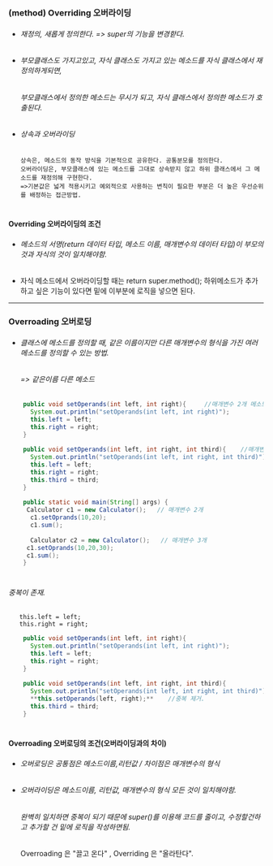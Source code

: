 ### (method) Overriding 오버라이딩
* ###### 재정의, 새롭게 정의한다. => super의 기능을 변경핟다. 
* ###### 부모클래스도 가지고있고, 자식 클래스도 가지고 있는 메소드를 자식 클래스에서 재정의하게되면, 
  ###### 부모클래스에서 정의한 메소드는 무시가 되고, 자식 클래스에서 정의한 메소드가 호출된다. 
* ###### 상속과 오버라이딩
      상속은, 메소드의 동작 방식을 기본적으로 공유한다. 공통분모를 정의한다.
      오버라이딩은, 부모클래스에 있는 메소드를 그대로 상속받지 않고 하위 클래스에서 그 메소드를 재정의해 구현한다. 
      =>기본값은 넓게 적용시키고 예외적으로 사용하는 변칙이 필요한 부분은 더 높은 우선순위를 배정하는 접근방법.
              
    #  

**Overriding 오버라이딩의 조건**
* ###### 메소드의 서명(return 데이터 타입, 메소드 이름, 매개변수의 데이터 타입)이 부모의 것과 자식의 것이 일치해야함.
* 자식 메소드에서 오버라이딩할 때는 
    return super.method();
            하위메소드가 추가하고 싶은 기능이 있다면 밑에 이부분에 로직을 넣으면 된다. 
            
-------------------------
### Overroading 오버로딩
* ###### 클래스에 메소드를 정의할 때, 같은 이름이지만 다른 매개변수의 형식을 가진 여러 메소드를 정의할 수 있는 방법. 
  ###### => 같은이름 다른 메소드
```java    
    public void setOperands(int left, int right){     //매개변수 2개 메소드 
      System.out.println("setOperands(int left, int right)");
      this.left = left;
      this.right = right;
    }
    
    public void setOperands(int left, int right, int third){    //매개변수 3개 메소드 
      System.out.println("setOperands(int left, int right, int third)");
      this.left = left;
      this.right = right;
      this.third = third;
    }
    
    public static void main(String[] args) {
     Calculator c1 = new Calculator();   // 매개변수 2개 
      c1.setOprands(10,20);
      c1.sum();
    
      Calculator c2 = new Calculator();   // 매개변수 3개 
     c1.setOprands(10,20,30);
     c1.sum();
    }
 ```   
 #
###### 중복이 존재. 
       this.left = left;
       this.right = right;
```java    
    public void setOperands(int left, int right){     
      System.out.println("setOperands(int left, int right)");
      this.left = left;
      this.right = right;
    }
    
    public void setOperands(int left, int right, int third){    
      System.out.println("setOperands(int left, int right, int third)");
      **this.setOperands(left, right);**    //중복 제거. 
      this.third = third;
    }      
``` 
#
**Overroading 오버로딩의 조건(오버라이딩과의 차이)**
 * ###### 오버로딩은 공통점은 메소드이름,리턴값 / 차이점은 매개변수의 형식 
 * ###### 오버라이딩은 메소드이름, 리턴값, 매개변수의 형식 모든 것이 일치해야함. 
   ###### 완벽히 일치하면 중복이 되기 때문에 super()를 이용해 코드를 줄이고, 수정할건하고 추가할 건 밑에 로직을 작성하면됨. 
      Overroading 은 "끌고 온다" , Overriding 은 "올라탄다". 
